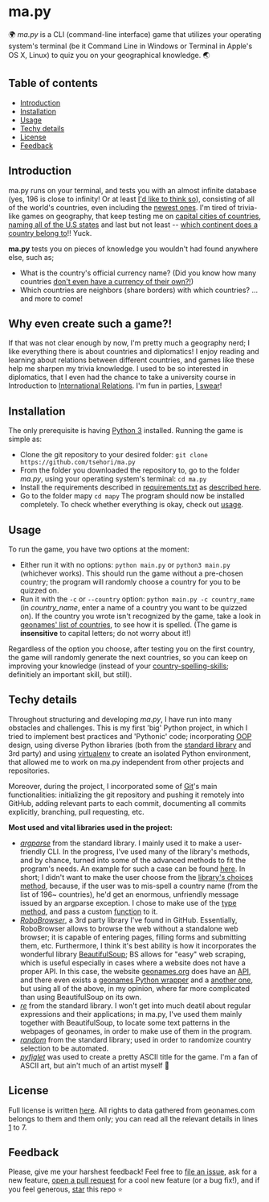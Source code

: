 # ma.py
:earth_africa: *ma.py* is a CLI (command-line interface) game that utilizes your operating system's terminal (be it Command Line in Windows or Terminal in Apple's OS X, Linux) to quiz you on your geographical knowledge. :earth_asia:

## Table of contents
 - [Introduction](#introduction)
 - [Installation](#installation)
 - [Usage](#usage)
 - [Techy details](#techy-details)
 - [License](#license)
 - [Feedback](#feedback)

## Introduction
ma.py runs on your terminal, and tests you with an almost infinite database (yes, 196 is close to infinity! Or at least [I'd like to think so](https://math.stackexchange.com/questions/443099/when-does-it-make-sense-to-say-that-something-is-almost-infinite)), consisting of all of the world's countries, even including the [newest ones](https://www.washingtonpost.com/news/worldviews/wp/2014/09/16/the-9-newest-countries-in-the-world/?noredirect=on&utm_term=.e39e47881d5d).
I'm tired of trivia-like games on geography, that keep testing me on [capital cities of countries](https://www.jetpunk.com/quizzes/name-world-capitals), [naming all of the U.S states](https://www.sporcle.com/games/g/states) and last but not least -- [which continent does a country belong to](https://www.sporcle.com/games/Gneath/100-countries-which-continent-is-that-country-in)!! Yuck.

**ma.py** tests you on pieces of knowledge you wouldn't had found anywhere else, such as;
 - What is the country's official currency name? (Did you know how many countries [don't even have a currency of their own?!](https://qz.com/260980/meet-the-countries-that-dont-use-their-own-currency/))
  - Which countries are neighbors (share borders) with which countries?
  ... and more to come!
  
  ## Why even create such a game?!
  If that was not clear enough by now, I'm pretty much a geography nerd; I like everything there is about countries and diplomatics! I enjoy reading and learning about relations between different countries, and games like these help me sharpen my trivia knowledge. I used to be so interested in diplomatics, that I even had the chance to take a university course in Introduction to [International Relations](https://en.wikipedia.org/wiki/International_relations). I'm fun in parties, [I swear](https://upload.wikimedia.org/wikipedia/commons/8/85/HHGTHG_1979_ICA_Stage_Production_Flyer.jpg)!
  
  ## Installation
  The only prerequisite is having [Python 3](https://www.python.org/downloads/) installed.
  Running the game is simple as:
   - Clone the git repository to your desired folder: `git clone https://github.com/tsehori/ma.py`
   - From the folder you downloaded the repository to, go to the folder *ma.py*, using your operating system's terminal: `cd ma.py`
   - Install the requirements described in [requirements.txt]() as [described here](https://stackoverflow.com/questions/7225900/how-to-install-packages-using-pip-according-to-the-requirements-txt-file-from-a).
   - Go to the folder mapy `cd mapy`
   The program should now be installed completely. To check whether everything is okay, check out [usage](#usage).
   
   ## Usage
   To run the game, you have two options at the moment:
   - Either run it with no options: `python main.py` or `python3 main.py` (whichever works). This should run the game without a pre-chosen country; the program will randomly choose a country for you to be quizzed on.
   - Run it with the `-c` or `--country` option: `python main.py -c country_name` (in *country_name*, enter a name of a country you want to be quizzed on). If the country you wrote isn't recognized by the game, take a look in [geonames' list of countries](https://www.geonames.org/countries/), to see how it is spelled. (The game is **insensitive** to capital letters; do not worry about it!)
   
   Regardless of the option you choose, after testing you on the first country, the game will randomly generate the next countries, so you can keep on improving your knowledge (instead of your [country-spelling-skills](https://en.wikipedia.org/wiki/Djibouti); definitiely an important skill, but still).
   
   ## Techy details
   Throughout structuring and developing *ma.py*, I have run into many obstacles and challenges. This is my first 'big' Python project, in which I tried to implement best practices and 'Pythonic' code; incorporating [OOP](https://en.wikipedia.org/wiki/Object-oriented_programming) design, using diverse Python libraries (both from the [standard library](https://docs.python.org/3/library/) and 3rd party) and using [virtualenv](https://virtualenv.pypa.io/en/stable/) to create an isolated Python environment, that allowed me to work on ma.py independent from other projects and repositories.
   
   Moreover, during the project, I incorporated some of [Git](https://git-scm.com/)'s main functionalities: initializing the git repository and pushing it remotely into GitHub, adding relevant parts to each commit, documenting all commits explicitly, branching, pull requesting, etc.
   
   **Most used and vital libraries used in the project:**
   - [*argparse*](https://docs.python.org/3/library/argparse.html) from the standard library. I mainly used it to make a user-friendly CLI. In the progress, I've used many of the library's methods, and by chance, turned into some of the advanced methods to fit the program's needs.
   An example for such a case can be found [here](https://github.com/tsehori/ma.py/blob/master/mapy/mapy.py#L37). In short; I didn't want to make the user choose from the [library's choices method](https://docs.python.org/3/library/argparse.html#choices), because, if the user was to mis-spell a country name (from the list of 196~ countries), he'd get an enormous, unfriendly message issued by an argparse exception. I chose to make use of the [type method](https://docs.python.org/3/library/argparse.html#type), and pass a custom [function](https://github.com/tsehori/ma.py/blob/master/mapy/config.py#L28) to it.
   - [*RoboBrowser*](https://github.com/jmcarp/robobrowser), a 3rd party library I've found in GitHub. Essentially, RoboBrowser allows to browse the web without a standalone web browser; it is capable of entering pages, filling forms and submitting them, etc. Furthermore, I think it's best ability is how it incorporates the wonderful library [BeautifulSoup](https://www.crummy.com/software/BeautifulSoup/); BS allows for "easy" web scraping, which is useful especially in cases where a website does not have a proper API. In this case, the website [geonames.org](https://www.geonames.org/) does have an [API](http://www.geonames.org/export/web-services.html), and there even exists a [geonames Python wrapper](https://pypi.org/project/geonames/) and a [another one](https://gist.github.com/Markbnj/e1541d15699c4d2d8c98), but using all of the above, in my opinion, where far more complicated than using BeautifulSoup on its own.
   - [*re*](https://docs.python.org/3/howto/regex.html) from the standard library. I won't get into much deatil about regular expressions and their applications; in ma.py, I've used them mainly together with BeautifulSoup, to locate some text patterns in the webpages of geonames, in order to make use of them in the program.
   - [*random*](https://docs.python.org/3/library/random.html) from the standard library; used in order to randomize country selection to be automated.
   - [*pyfiglet*](https://github.com/pwaller/pyfiglet) was used to create a pretty ASCII title for the game. I'm a fan of ASCII art, but ain't much of an artist myself :art:
   
   ## License
   Full license is written [here](https://github.com/tsehori/ma.py/blob/master/LICENSE). All rights to data gathered from geonames.com belongs to them and them only; you can read all the relevant details in lines [1](https://github.com/tsehori/ma.py/blob/master/LICENSE#L1) to 7.
   
   ## Feedback
   Please, give me your harshest feedback! Feel free to [file an issue](https://github.com/tsehori/ma.py/issues/new), ask for a new feature, [open a pull request](https://github.com/tsehori/ma.py/pulls) for a cool new feature (or a bug fix!), and if you feel generous, [star](https://commons.wikimedia.org/wiki/File:Pluto_in_True_Color_-_High-Res.jpg#/media/File:Pluto_in_True_Color_-_High-Res.jpg) this repo :star:
